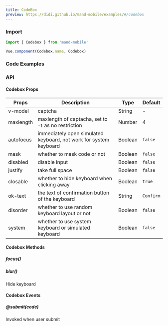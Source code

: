 ```yaml
---
title: CodeBox
preview: https://didi.github.io/mand-mobile/examples/#/codebox
---
```


### Import

```javascript
import { Codebox } from 'mand-mobile'

Vue.component(Codebox.name, Codebox)
```

### Code Examples
<!-- DEMO -->

### API

#### Codebox Props
| Props | Description | Type | Default |
|----|-----|------|------|
| v-model | captcha | String | - |
| maxlength | maxlength of captacha, set to `-1` as no restriction | Number | 4 |
| autofocus | immediately open simulated keyboard, not work for system keyboard | Boolean | `false` |
| mask | whether to mask code or not | Boolean | `false` |
|disabled|disable input|Boolean|`false`|
|justify|take full space|Boolean|`false`|
| closable | whether to hide keyboard when clicking away | Boolean | `true` |
| ok-text | the text of confirmation button of the keyboard |String| `Confirm` |
| disorder| whether to use random keyboard layout or not | Boolean | `false` |
| system | whether to use system keyboard or simulated keyboard | Boolean | `false` |

#### Codebox Methods

##### focus()

##### blur()
Hide keyboard

#### Codebox Events

##### @submit(code)
Invoked when user submit
